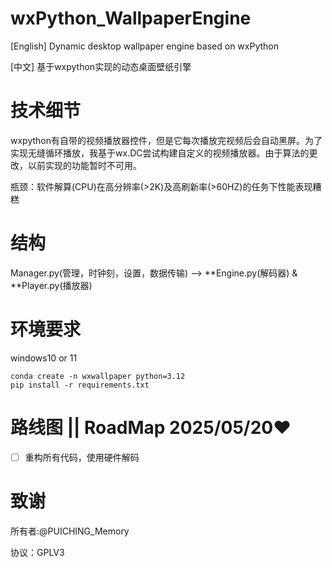 # wxPython_WallpaperEngine

[English]  Dynamic desktop wallpaper engine based on wxPython

[中文] 基于wxpython实现的动态桌面壁纸引擎

# 技术细节

wxpython有自带的视频播放器控件，但是它每次播放完视频后会自动黑屏。为了实现无缝循环播放，我基于wx.DC尝试构建自定义的视频播放器。由于算法的更改，以前实现的功能暂时不可用。

瓶颈：软件解算(CPU)在高分辨率(>2K)及高刷新率(>60HZ)的任务下性能表现糟糕

# 结构

Manager.py(管理，时钟刻，设置，数据传输) --> **Engine.py(解码器) & **Player.py(播放器)

# 环境要求

windows10 or 11

```
conda create -n wxwallpaper python=3.12
pip install -r requirements.txt
```

# 路线图 || RoadMap 2025/05/20❤

* [ ] 重构所有代码，使用硬件解码

# 致谢

所有者:@PUICHING_Memory

协议：GPLV3
